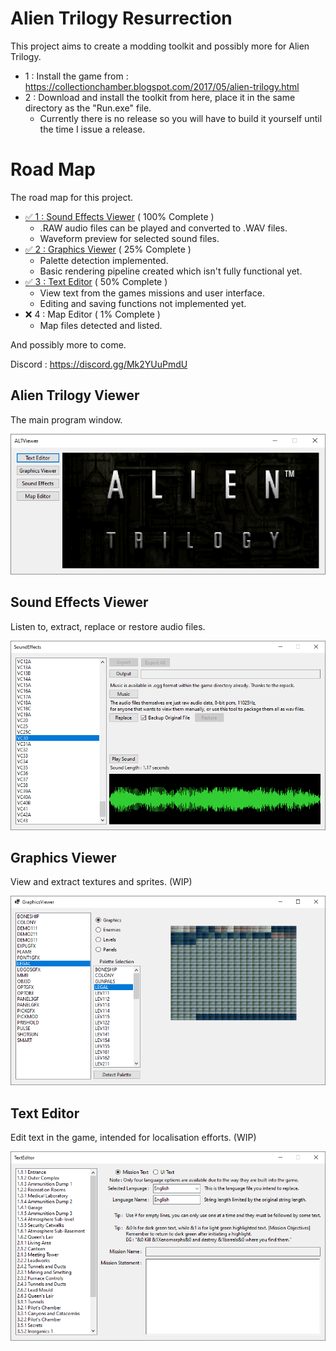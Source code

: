 # Alien Trilogy Resurrection

This project aims to create a modding toolkit and possibly more for Alien Trilogy.

- 1 : Install the game from : https://collectionchamber.blogspot.com/2017/05/alien-trilogy.html
- 2 : Download and install the toolkit from here, place it in the same directory as the "Run.exe" file.
	- Currently there is no release so you will have to build it yourself until the time I issue a release.

# Road Map

The road map for this project.

- [✅ 1 : Sound Effects Viewer](#sound-effects-viewer) ( 100% Complete )
	- .RAW audio files can be played and converted to .WAV files.
	- Waveform preview for selected sound files.
- [✅ 2 : Graphics Viewer](#graphics-viewer) ( 25% Complete )
	- Palette detection implemented.
	- Basic rendering pipeline created which isn't fully functional yet.
- [✅ 3 : Text Editor](#text-editor) ( 50% Complete )
	- View text from the games missions and user interface.
	- Editing and saving functions not implemented yet.
- ❌ 4 : Map Editor ( 1% Complete )
	- Map files detected and listed.

And possibly more to come.

Discord : https://discord.gg/Mk2YUuPmdU

## Alien Trilogy Viewer

The main program window.

<div align="center">
  <img src="Images/altviewer.png" alt="Alien Trilogy Viewer">
</div>

## Sound Effects Viewer

Listen to, extract, replace or restore audio files.

<div align="center">
  <img src="Images/soundeffects.png" alt="Sound Effects Viewer">
</div>

## Graphics Viewer

View and extract textures and sprites. (WIP)

<div align="center">
  <img src="Images/graphicsviewer.png" alt="Graphics Viewer">
</div>


## Text Editor

Edit text in the game, intended for localisation efforts. (WIP)

<div align="center">
  <img src="Images/texteditor.png" alt="Text Editor">
</div>